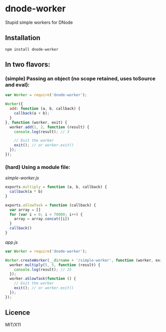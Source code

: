 # dnode-worker

Stupid simple workers for DNode

## Installation

`npm install dnode-worker`

## In two flavors:

### (simple) Passing an object (no scope retained, uses toSource and eval):

```javascript
var Worker = require('dnode-worker');

Worker({
  add: function (a, b, callback) {
    callback(a + b);
  }
}, function (worker, exit) {
  worker.add(1, 2, function (result) {
    console.log(result); // 3

    // Exit the worker
    exit(); // or worker.exit()
  });
});

```

### (hard) Using a module file:

_simple-worker.js_

```javascript
exports.multiply = function (a, b, callback) {
  callback(a * b)
}

exports.aSlowTask = function (callback) {
  var array = []
  for (var i = 0; i < 70000; i++) {
    array = array.concat([i])
  }
  callback()
}

```

_app.js_

```javascript
var Worker = require('dnode-worker');

Worker.createWorker(__dirname + '/simple-worker', function (worker, exit) {
  worker.multiply(5, 5, function (result) {
    console.log(result); // 25
  });
  worker.aSlowTask(function () {
    // Exit the worker
    exit(); // or worker.exit()
  });
});

```

## Licence

MIT/X11

